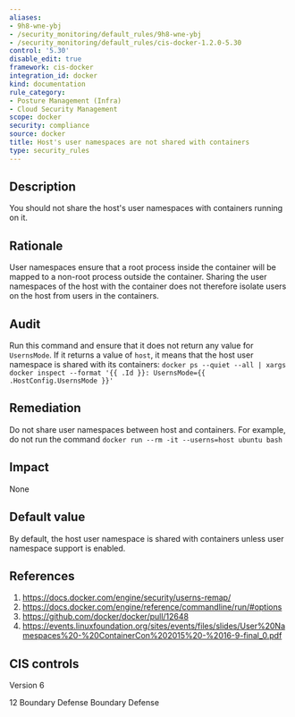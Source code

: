 ```yaml
---
aliases:
- 9h8-wne-ybj
- /security_monitoring/default_rules/9h8-wne-ybj
- /security_monitoring/default_rules/cis-docker-1.2.0-5.30
control: '5.30'
disable_edit: true
framework: cis-docker
integration_id: docker
kind: documentation
rule_category:
- Posture Management (Infra)
- Cloud Security Management
scope: docker
security: compliance
source: docker
title: Host's user namespaces are not shared with containers
type: security_rules
---
```


## Description

You should not share the host's user namespaces with containers running on it.

## Rationale

User namespaces ensure that a root process inside the container will be mapped to a non-root process outside the container. Sharing the user namespaces of the host with the container does not therefore isolate users on the host from users in the containers.

## Audit

Run this command and ensure that it does not return any value for `UsernsMode`. If it returns a value of `host`, it means that the host user namespace is shared with its containers: `docker ps --quiet --all | xargs docker inspect --format '{{ .Id }}: UsernsMode={{ .HostConfig.UsernsMode }}'`

## Remediation

Do not share user namespaces between host and containers. For example, do not run the command `docker run --rm -it --userns=host ubuntu bash`

## Impact

None

## Default value

By default, the host user namespace is shared with containers unless user namespace support is enabled.

## References

1. https://docs.docker.com/engine/security/userns-remap/
2. https://docs.docker.com/engine/reference/commandline/run/#options
3. https://github.com/docker/docker/pull/12648
4. https://events.linuxfoundation.org/sites/events/files/slides/User%20Namespaces%20-%20ContainerCon%202015%20-%2016-9-final_0.pdf

## CIS controls

Version 6

12 Boundary Defense Boundary Defense
